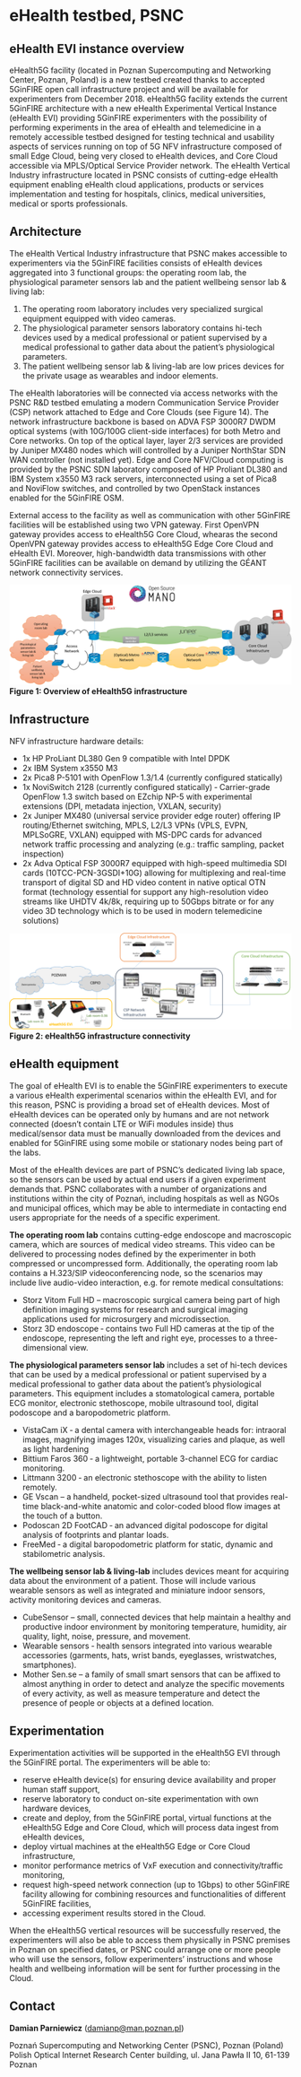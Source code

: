 <!-- TITLE: Ehealth -->
<!-- SUBTITLE: A quick summary of Ehealth -->

# eHealth testbed, PSNC
## eHealth EVI instance overview
eHealth5G facility (located in Poznan Supercomputing and Networking Center, Poznan, Poland) is a new testbed created thanks to accepted 5GinFIRE open call infrastructure project and will be available for experimenters from December 2018. eHealth5G facility extends the current 5GinFIRE architecture with a new eHealth Experimental Vertical Instance (eHealth EVI) providing 5GinFIRE experimenters with the possibility of performing experiments in the area of eHealth and telemedicine in a remotely accessible testbed designed for testing technical and usability aspects of services running on top of 5G NFV infrastructure composed of small Edge Cloud, being very closed to eHealth devices, and Core Cloud accessible via MPLS/Optical Service Provider network. The eHealth Vertical Industry infrastructure located in PSNC consists of cutting-edge eHealth equipment enabling eHealth cloud applications, products or services implementation and testing for hospitals, clinics, medical universities, medical or sports professionals.

## Architecture
The eHealth Vertical Industry infrastructure that PSNC makes accessible to experimenters via the 5GinFIRE facilities consists of eHealth devices aggregated into 3 functional groups: the operating room lab, the physiological parameter sensors lab and the patient wellbeing sensor lab & living lab:

1. The operating room laboratory includes very specialized surgical equipment equipped with video cameras.
1. The physiological parameter sensors laboratory contains hi-tech devices used by a medical professional or patient supervised by a medical professional to gather data about the patient’s physiological parameters.
1. The patient wellbeing sensor lab & living-lab are low prices devices for the private usage as wearables and indoor elements.

The eHealth laboratories will be connected via access networks with the PSNC R&D testbed emulating a modern Communication Service Provider (CSP) network attached to Edge and Core Clouds (see Figure 14). The network infrastructure backbone is based on ADVA FSP 3000R7 DWDM optical systems (with 10G/100G client-side interfaces) for both Metro and Core networks. On top of the optical layer, layer 2/3 services are provided by Juniper MX480 nodes which will controlled by a Juniper NorthStar SDN WAN controller (not installed yet). Edge and Core NFV/Cloud computing is provided by the PSNC SDN laboratory composed of HP Proliant DL380 and IBM System x3550 M3 rack servers, interconnected using a set of Pica8 and NoviFlow switches, and controlled by two OpenStack instances enabled for the 5GinFIRE OSM.

External access to the facility as well as communication with other 5GinFIRE facilities will be established using two VPN gateway. First OpenVPN gateway provides access to eHealth5G Core Cloud, whearas the second OpenVPN gateway provides access to eHealth5G Edge Core Cloud and eHealth EVI. Moreover, high-bandwidth data transmissions with other 5GinFIRE facilities can be available on demand by utilizing the GÉANT network connectivity services.

![Ehealth Overview](/uploads/ehealth/ehealth-overview.png "eHealth overview")
**Figure 1: Overview of eHealth5G infrastructure**

## Infrastructure

NFV infrastructure hardware details:
* 1x HP ProLiant DL380 Gen 9 compatible with Intel DPDK
* 2x IBM System x3550 M3
* 2x Pica8 P-5101 with OpenFlow 1.3/1.4 (currently configured statically)
* 1x NoviSwitch 2128 (currently configured statically) ‑ Carrier-grade OpenFlow 1.3 switch based on EZchip NP-5 with experimental extensions (DPI, metadata injection, VXLAN, security)
* 2x Juniper MX480 (universal service provider edge router) offering IP routing/Ethernet switching, MPLS, L2/L3 VPNs (VPLS, EVPN, MPLSoGRE, VXLAN) equipped with MS-DPC cards for advanced network traffic processing and analyzing (e.g.: traffic sampling, packet inspection)
* 2x Adva Optical FSP 3000R7 equipped with high-speed multimedia SDI cards (10TCC-PCN-3GSDI+10G) allowing for multiplexing and real-time transport of digital SD and HD video content in native optical OTN format (technology essential for support any high-resolution video streams like UHDTV 4k/8k, requiring up to 50Gbps bitrate or for any video 3D technology which is to be used in modern telemedicine solutions)

![Ehealth5G Data Plane](/uploads/ehealth/ehealth-5-g-data-plane.png "eHealth5G infrastructure connectivity")
**Figure 2: eHealth5G infrastructure connectivity**

## eHealth equipment
The goal of eHealth EVI is to enable the 5GinFIRE experimenters to execute a various eHealth experimental scenarios within the eHealth EVI, and for this reason, PSNC is providing a broad set of eHealth devices. Most of eHealth devices can be operated only by humans and are not network connected (doesn’t contain LTE or WiFi modules inside) thus medical/sensor data must be manually downloaded from the devices and enabled for 5GinFIRE using some mobile or stationary nodes being part of the labs.

Most of the eHealth devices are part of PSNC’s dedicated living lab space, so the sensors can be used by actual end users if a given experiment demands that. PSNC collaborates with a number of organizations and institutions within the city of Poznań, including hospitals as well as NGOs and municipal offices, which may be able to intermediate in contacting end users appropriate for the needs of a specific experiment.

**The operating room lab** contains cutting-edge endoscope and macroscopic camera, which are sources of medical video streams. This video can be delivered to processing nodes defined by the experimenter in both compressed or uncompressed form. Additionally, the operating room lab contains a H.323/SIP videoconferencing node, so the scenarios may include live audio-video interaction, e.g. for remote medical consultations:

* Storz Vitom Full HD – macroscopic surgical camera being part of high definition imaging systems for research and surgical imaging applications used for microsurgery and microdissection.
* Storz 3D endoscope ‑ contains two Full HD cameras at the tip of the endoscope, representing the left and right eye, processes to a three-dimensional view.

**The physiological parameters sensor lab** includes a set of hi-tech devices that can be used by a medical professional or patient supervised by a medical professional to gather data about the patient’s physiological parameters. This equipment includes a stomatological camera, portable ECG monitor, electronic stethoscope, mobile ultrasound tool, digital podoscope and a baropodometric platform.

* VistaCam iX ‑ a dental camera with interchangeable heads for: intraoral images, magnifying images 120x, visualizing caries and plaque, as well as light hardening
* Bittium Faros 360 ‑ a lightweight, portable 3-channel ECG for cardiac monitoring.
* Littmann 3200 ‑ an electronic stethoscope with the ability to listen remotely.
* GE Vscan – a handheld, pocket-sized ultrasound tool that provides real-time black-and-white anatomic and color-coded blood flow images at the touch of a button.
* Podoscan 2D FootCAD ‑ an advanced digital podoscope for digital analysis of footprints and plantar loads.
* FreeMed ‑ a digital baropodometric platform for static, dynamic and stabilometric analysis.

**The wellbeing sensor lab & living-lab** includes devices meant for acquiring data about the environment of a patient. Those will include various wearable sensors as well as integrated and miniature indoor sensors, activity monitoring devices and cameras.

* CubeSensor – small, connected devices that help maintain a healthy and productive indoor environment by monitoring temperature, humidity, air quality, light, noise, pressure, and movement.
* Wearable sensors ‑ health sensors integrated into various wearable accessories (garments, hats, wrist bands, eyeglasses, wristwatches, smartphones).
* Mother Sen.se – a family of small smart sensors that can be affixed to almost anything in order to detect and analyze the specific movements of every activity,  as well as measure temperature and detect the presence of people or objects at a defined location.



## Experimentation
Experimentation activities will be supported in the eHealth5G EVI through the 5GinFIRE portal. The experimenters will be able to:
* reserve eHealth device(s) for ensuring device availability and proper human staff support,
* reserve laboratory to conduct on-site experimentation with own hardware devices,
* create and deploy, from the 5GinFIRE portal, virtual functions at the eHealth5G Edge and Core Cloud, which will process data ingest from eHealth devices,
* deploy virtual machines at the eHealth5G Edge or Core Cloud infrastructure,
* monitor performance metrics of VxF execution and connectivity/traffic monitoring,
* request high-speed network connection (up to 1Gbps) to other 5GinFIRE facility allowing for combining resources and functionalities of different 5GinFIRE facilities,
* accessing experiment results stored in the Cloud.

When the eHealth5G vertical resources will be successfully reserved, the experimenters will also be able to access them physically in PSNC premises in Poznan on specified dates, or PSNC could arrange one or more people who will use the sensors, follow experimenters’ instructions and whose health and wellbeing information will be sent for further processing in the Cloud.

## Contact
**Damian Parniewicz** (damianp@man.poznan.pl)

Poznań Supercomputing and Networking Center (PSNC), Poznan (Poland)
Polish Optical Internet Research Center building, ul. Jana Pawła II 10, 61-139 Poznan
